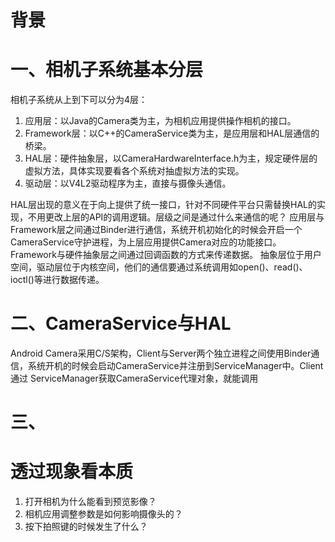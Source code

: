 # 背景

# 一、相机子系统基本分层
相机子系统从上到下可以分为4层：
1. 应用层：以Java的Camera类为主，为相机应用提供操作相机的接口。
2. Framework层：以C++的CameraService类为主，是应用层和HAL层通信的桥梁。
3. HAL层：硬件抽象层，以CameraHardwareInterface.h为主，规定硬件层的虚拟方法，具体实现要看各个系统对抽虚拟方法的实现。
4. 驱动层：以V4L2驱动程序为主，直接与摄像头通信。
 
HAL层出现的意义在于向上提供了统一接口，针对不同硬件平台只需替换HAL的实现，不用更改上层的API的调用逻辑。层级之间是通过什么来通信的呢？
应用层与Framework层之间通过Binder进行通信，系统开机初始化的时候会开启一个CameraService守护进程，为上层应用提供Camera对应的功能接口。Framework与硬件抽象层之间通过回调函数的方式来传递数据。
抽象层位于用户空间，驱动层位于内核空间，他们的通信要通过系统调用如open()、read()、ioctl()等进行数据传递。
# 二、CameraService与HAL
Android Camera采用C/S架构，Client与Server两个独立进程之间使用Binder通信，系统开机的时候会启动CameraService并注册到ServiceManager中。Client通过
ServiceManager获取CameraService代理对象，就能调用
# 三、

# 透过现象看本质
1. 打开相机为什么能看到预览影像？
2. 相机应用调整参数是如何影响摄像头的？
3. 按下拍照键的时候发生了什么？
